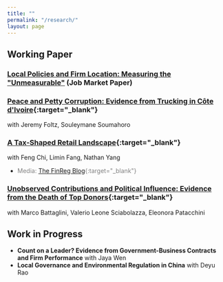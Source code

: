 ```yaml
---
title: ""
permalink: "/research/"
layout: page
---
```


## Working Paper

### [Local Policies and Firm Location: Measuring the "Unmeasurable"](lin_jmp.pdf) (Job Market Paper)

### [Peace and Petty Corruption: Evidence from Trucking in Côte d'Ivoire](https://papers.ssrn.com/sol3/papers.cfm?abstract_id=4292211){:target="_blank"} 
with Jeremy Foltz, Souleymane Soumahoro

### [A Tax-Shaped Retail Landscape](https://papers.ssrn.com/sol3/papers.cfm?abstract_id=4338974){:target="_blank"} 
with Feng Chi, Limin Fang, Nathan Yang
- <span style="color: gray;">Media: [The FinReg Blog](https://tinyurl.com/pfyfhr4v){:target="_blank"}</span>

### [Unobserved Contributions and Political Influence: Evidence from the Death of Top Donors](https://www.nber.org/papers/w32649){:target="_blank"} 
with Marco Battaglini, Valerio Leone Sciabolazza, Eleonora Patacchini

## Work in Progress

- **Count on a Leader? Evidence from Government-Business Contracts and Firm Performance** with Jaya Wen
- **Local Governance and Environmental Regulation in China** with Deyu Rao
